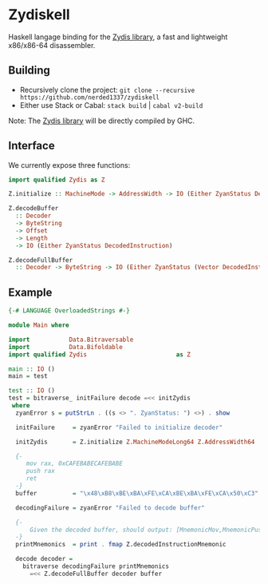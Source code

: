 # Zydiskell

Haskell langage binding for the [Zydis library](https://github.com/zyantific/zydis), a fast and lightweight x86/x86-64 disassembler.

## Building

- Recursively clone the project: `git clone --recursive https://github.com/nerded1337/zydiskell`
- Either use Stack or Cabal: `stack build` | `cabal v2-build`

Note: The [Zydis library](https://github.com/zyantific/zydis) will be directly compiled by GHC.

## Interface

We currently expose three functions:

```haskell
import qualified Zydis as Z

Z.initialize :: MachineMode -> AddressWidth -> IO (Either ZyanStatus Decoder)

Z.decodeBuffer
  :: Decoder
  -> ByteString
  -> Offset
  -> Length
  -> IO (Either ZyanStatus DecodedInstruction)

Z.decodeFullBuffer
  :: Decoder -> ByteString -> IO (Either ZyanStatus (Vector DecodedInstruction))
```

## Example
```haskell
{-# LANGUAGE OverloadedStrings #-}

module Main where

import           Data.Bitraversable
import           Data.Bifoldable
import qualified Zydis                         as Z

main :: IO ()
main = test

test :: IO ()
test = bitraverse_ initFailure decode =<< initZydis
 where
  zyanError s = putStrLn . ((s <> ". ZyanStatus: ") <>) . show

  initFailure     = zyanError "Failed to initialize decoder"

  initZydis       = Z.initialize Z.MachineModeLong64 Z.AddressWidth64

  {-
     mov rax, 0xCAFEBABECAFEBABE
     push rax
     ret
  -}
  buffer          = "\x48\xB8\xBE\xBA\xFE\xCA\xBE\xBA\xFE\xCA\x50\xC3"

  decodingFailure = zyanError "Failed to decode buffer"

  {-
      Given the decoded buffer, should output: [MnemonicMov,MnemonicPush,MnemonicRet]
  -}
  printMnemonics  = print . fmap Z.decodedInstructionMnemonic

  decode decoder =
    bitraverse decodingFailure printMnemonics
      =<< Z.decodeFullBuffer decoder buffer
```
